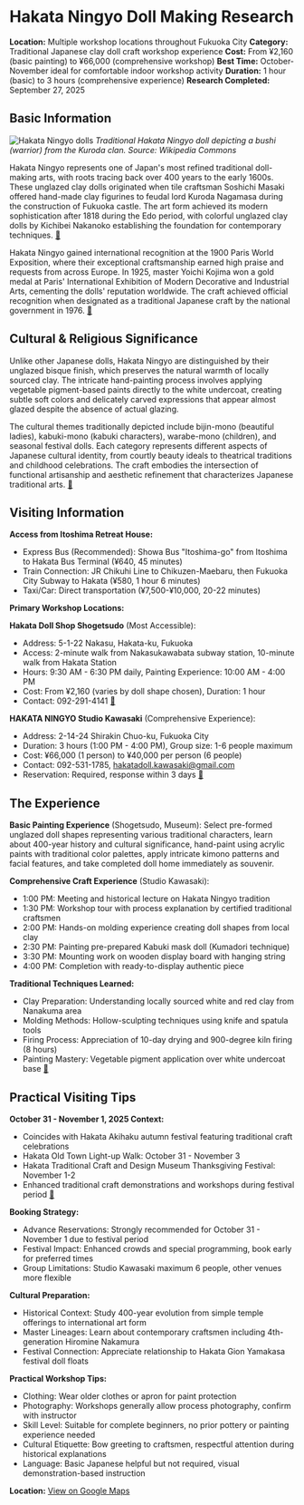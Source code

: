 # Hakata Ningyo Doll Making Research

**Location:** Multiple workshop locations throughout Fukuoka City
**Category:** Traditional Japanese clay doll craft workshop experience
**Cost:** From ¥2,160 (basic painting) to ¥66,000 (comprehensive workshop)
**Best Time:** October-November ideal for comfortable indoor workshop activity
**Duration:** 1 hour (basic) to 3 hours (comprehensive experience)
**Research Completed:** September 27, 2025

## Basic Information

![Hakata Ningyo dolls](https://upload.wikimedia.org/wikipedia/commons/4/46/Fushimi-Tonpuppe_1_makffm.jpg)
*Traditional Hakata Ningyo doll depicting a bushi (warrior) from the Kuroda clan. Source: Wikipedia Commons*

Hakata Ningyo represents one of Japan's most refined traditional doll-making arts, with roots tracing back over 400 years to the early 1600s. These unglazed clay dolls originated when tile craftsman Soshichi Masaki offered hand-made clay figurines to feudal lord Kuroda Nagamasa during the construction of Fukuoka castle. The art form achieved its modern sophistication after 1818 during the Edo period, with colorful unglazed clay dolls by Kichibei Nakanoko establishing the foundation for contemporary techniques. [🔗](https://www.crossroadfukuoka.jp/en/articles/traditionalcrafts/hakataningyo)

Hakata Ningyo gained international recognition at the 1900 Paris World Exposition, where their exceptional craftsmanship earned high praise and requests from across Europe. In 1925, master Yoichi Kojima won a gold medal at Paris' International Exhibition of Modern Decorative and Industrial Arts, cementing the dolls' reputation worldwide. The craft achieved official recognition when designated as a traditional Japanese craft by the national government in 1976. [🔗](https://en.wikipedia.org/wiki/Hakata_doll)

## Cultural & Religious Significance

Unlike other Japanese dolls, Hakata Ningyo are distinguished by their unglazed bisque finish, which preserves the natural warmth of locally sourced clay. The intricate hand-painting process involves applying vegetable pigment-based paints directly to the white undercoat, creating subtle soft colors and delicately carved expressions that appear almost glazed despite the absence of actual glazing.

The cultural themes traditionally depicted include bijin-mono (beautiful ladies), kabuki-mono (kabuki characters), warabe-mono (children), and seasonal festival dolls. Each category represents different aspects of Japanese cultural identity, from courtly beauty ideals to theatrical traditions and childhood celebrations. The craft embodies the intersection of functional artisanship and aesthetic refinement that characterizes Japanese traditional arts. [🔗](https://www.gov-online.go.jp/eng/publicity/book/hlj/html/202203/202203_03_en.html)

## Visiting Information

**Access from Itoshima Retreat House:**
- Express Bus (Recommended): Showa Bus "Itoshima-go" from Itoshima to Hakata Bus Terminal (¥640, 45 minutes)
- Train Connection: JR Chikuhi Line to Chikuzen-Maebaru, then Fukuoka City Subway to Hakata (¥580, 1 hour 6 minutes)
- Taxi/Car: Direct transportation (¥7,500-¥10,000, 20-22 minutes)

**Primary Workshop Locations:**

**Hakata Doll Shop Shogetsudo** (Most Accessible):
- Address: 5-1-22 Nakasu, Hakata-ku, Fukuoka
- Access: 2-minute walk from Nakasukawabata subway station, 10-minute walk from Hakata Station
- Hours: 9:30 AM - 6:30 PM daily, Painting Experience: 10:00 AM - 4:00 PM
- Cost: From ¥2,160 (varies by doll shape chosen), Duration: 1 hour
- Contact: 092-291-4141 [🔗](https://www.tripadvisor.com/Attraction_Review-g14135118-d7733406-Reviews-Hakata_Doll_Shop_Shogetsudo-Nakasu_Hakata_Fukuoka_Fukuoka_Prefecture_Kyushu.html)

**HAKATA NINGYO Studio Kawasaki** (Comprehensive Experience):
- Address: 2-14-24 Shirakin Chuo-ku, Fukuoka City
- Duration: 3 hours (1:00 PM - 4:00 PM), Group size: 1-6 people maximum
- Cost: ¥66,000 (1 person) to ¥40,000 per person (6 people)
- Contact: 092-531-1785, hakatadoll.kawasaki@gmail.com
- Reservation: Required, response within 3 days [🔗](https://enjoy-kyushu.tourism-pg.com/detail/bokun/930229/)

## The Experience

**Basic Painting Experience** (Shogetsudo, Museum):
Select pre-formed unglazed doll shapes representing various traditional characters, learn about 400-year history and cultural significance, hand-paint using acrylic paints with traditional color palettes, apply intricate kimono patterns and facial features, and take completed doll home immediately as souvenir.

**Comprehensive Craft Experience** (Studio Kawasaki):
- 1:00 PM: Meeting and historical lecture on Hakata Ningyo tradition
- 1:30 PM: Workshop tour with process explanation by certified traditional craftsmen
- 2:00 PM: Hands-on molding experience creating doll shapes from local clay
- 2:30 PM: Painting pre-prepared Kabuki mask doll (Kumadori technique)
- 3:30 PM: Mounting work on wooden display board with hanging string
- 4:00 PM: Completion with ready-to-display authentic piece

**Traditional Techniques Learned:**
- Clay Preparation: Understanding locally sourced white and red clay from Nanakuma area
- Molding Methods: Hollow-sculpting techniques using knife and spatula tools
- Firing Process: Appreciation of 10-day drying and 900-degree kiln firing (8 hours)
- Painting Mastery: Vegetable pigment application over white undercoat base [🔗](https://gofukuoka.jp/spots/detail/27178)

## Practical Visiting Tips

**October 31 - November 1, 2025 Context:**
- Coincides with Hakata Akihaku autumn festival featuring traditional craft celebrations
- Hakata Old Town Light-up Walk: October 31 - November 3
- Hakata Traditional Craft and Design Museum Thanksgiving Festival: November 1-2
- Enhanced traditional craft demonstrations and workshops during festival period [🔗](https://www.fukuoka-now.com/en/hakata-akihaku-guide/)

**Booking Strategy:**
- Advance Reservations: Strongly recommended for October 31 - November 1 due to festival period
- Festival Impact: Enhanced crowds and special programming, book early for preferred times
- Group Limitations: Studio Kawasaki maximum 6 people, other venues more flexible

**Cultural Preparation:**
- Historical Context: Study 400-year evolution from simple temple offerings to international art form
- Master Lineages: Learn about contemporary craftsmen including 4th-generation Hiromine Nakamura
- Festival Connection: Appreciate relationship to Hakata Gion Yamakasa festival doll floats

**Practical Workshop Tips:**
- Clothing: Wear older clothes or apron for paint protection
- Photography: Workshops generally allow process photography, confirm with instructor
- Skill Level: Suitable for complete beginners, no prior pottery or painting experience needed
- Cultural Etiquette: Bow greeting to craftsmen, respectful attention during historical explanations
- Language: Basic Japanese helpful but not required, visual demonstration-based instruction

**Location:** [View on Google Maps](https://maps.google.com/maps?q=5-1-22+Nakasu,+Hakata-ku,+Fukuoka)